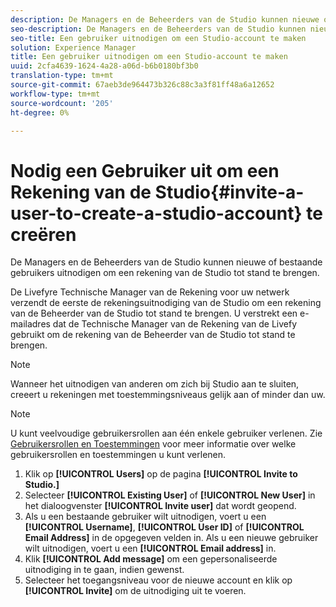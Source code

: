 ```yaml
---
description: De Managers en de Beheerders van de Studio kunnen nieuwe of bestaande gebruikers uitnodigen om een rekening van de Studio tot stand te brengen.
seo-description: De Managers en de Beheerders van de Studio kunnen nieuwe of bestaande gebruikers uitnodigen om een rekening van de Studio tot stand te brengen.
seo-title: Een gebruiker uitnodigen om een Studio-account te maken
solution: Experience Manager
title: Een gebruiker uitnodigen om een Studio-account te maken
uuid: 2cfa4639-1624-4a28-a06d-b6b0180bf3b0
translation-type: tm+mt
source-git-commit: 67aeb3de964473b326c88c3a3f81ff48a6a12652
workflow-type: tm+mt
source-wordcount: '205'
ht-degree: 0%

---
```



# Nodig een Gebruiker uit om een Rekening van de Studio{#invite-a-user-to-create-a-studio-account} te creëren

De Managers en de Beheerders van de Studio kunnen nieuwe of bestaande gebruikers uitnodigen om een rekening van de Studio tot stand te brengen.

De Livefyre Technische Manager van de Rekening voor uw netwerk verzendt de eerste de rekeningsuitnodiging van de Studio om een rekening van de Beheerder van de Studio tot stand te brengen. U verstrekt een e-mailadres dat de Technische Manager van de Rekening van de Livefy gebruikt om de rekening van de Beheerder van de Studio tot stand te brengen.

>[!NOTE]
>
>Wanneer het uitnodigen van anderen om zich bij Studio aan te sluiten, creeert u rekeningen met toestemmingsniveaus gelijk aan of minder dan uw.

>[!NOTE]
>
>U kunt veelvoudige gebruikersrollen aan één enkele gebruiker verlenen. Zie [Gebruikersrollen en Toestemmingen](../c-users-creating-accounts-with-studio-access/c-user-types.md#c_user_types) voor meer informatie over welke gebruikersrollen en toestemmingen u kunt verlenen.

1. Klik op **[!UICONTROL Users]** op de pagina **[!UICONTROL Invite to Studio.]**
1. Selecteer **[!UICONTROL Existing User]** of **[!UICONTROL New User]** in het dialoogvenster **[!UICONTROL Invite user]** dat wordt geopend.
1. Als u een bestaande gebruiker wilt uitnodigen, voert u een **[!UICONTROL Username]**, **[!UICONTROL User ID]** of **[!UICONTROL Email Address]** in de opgegeven velden in. Als u een nieuwe gebruiker wilt uitnodigen, voert u een **[!UICONTROL Email address]** in.
1. Klik **[!UICONTROL Add message]** om een gepersonaliseerde uitnodiging in te gaan, indien gewenst.
1. Selecteer het toegangsniveau voor de nieuwe account en klik op **[!UICONTROL Invite]** om de uitnodiging uit te voeren.
